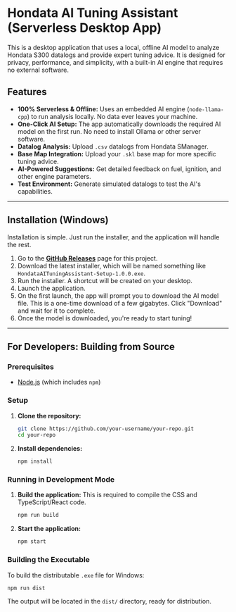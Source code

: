 # Hondata AI Tuning Assistant (Serverless Desktop App)

This is a desktop application that uses a local, offline AI model to analyze Hondata S300 datalogs and provide expert tuning advice. It is designed for privacy, performance, and simplicity, with a built-in AI engine that requires no external software.

## Features

-   **100% Serverless & Offline:** Uses an embedded AI engine (`node-llama-cpp`) to run analysis locally. No data ever leaves your machine.
-   **One-Click AI Setup:** The app automatically downloads the required AI model on the first run. No need to install Ollama or other server software.
-   **Datalog Analysis:** Upload `.csv` datalogs from Hondata SManager.
-   **Base Map Integration:** Upload your `.skl` base map for more specific tuning advice.
-   **AI-Powered Suggestions:** Get detailed feedback on fuel, ignition, and other engine parameters.
-   **Test Environment:** Generate simulated datalogs to test the AI's capabilities.

---

## Installation (Windows)

Installation is simple. Just run the installer, and the application will handle the rest.

1.  Go to the [**GitHub Releases**](https://github.com/your-username/your-repo/releases) page for this project.
2.  Download the latest installer, which will be named something like `HondataAITuningAssistant-Setup-1.0.0.exe`.
3.  Run the installer. A shortcut will be created on your desktop.
4.  Launch the application.
5.  On the first launch, the app will prompt you to download the AI model file. This is a one-time download of a few gigabytes. Click "Download" and wait for it to complete.
6.  Once the model is downloaded, you're ready to start tuning!

---

## For Developers: Building from Source

### Prerequisites

-   [Node.js](https://nodejs.org/) (which includes `npm`)

### Setup

1.  **Clone the repository:**
    ```sh
    git clone https://github.com/your-username/your-repo.git
    cd your-repo
    ```

2.  **Install dependencies:**
    ```sh
    npm install
    ```

### Running in Development Mode

1.  **Build the application:** This is required to compile the CSS and TypeScript/React code.
    ```sh
    npm run build
    ```

2.  **Start the application:**
    ```sh
    npm start
    ```

### Building the Executable

To build the distributable `.exe` file for Windows:

```sh
npm run dist
```

The output will be located in the `dist/` directory, ready for distribution.

